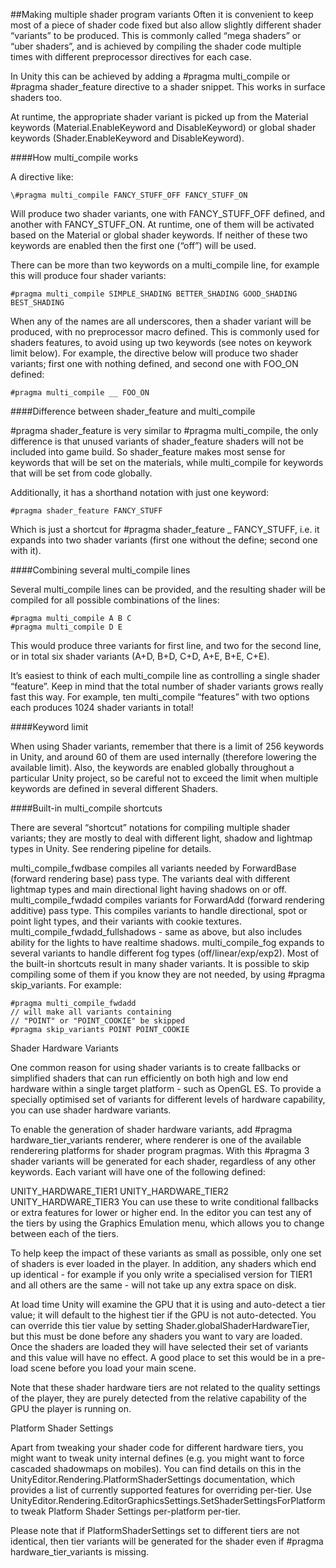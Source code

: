 ##Making multiple shader program variants
Often it is convenient to keep most of a piece of shader code fixed but also allow slightly different shader “variants” to be produced. This is commonly called “mega shaders” or “uber shaders”, and is achieved by compiling the shader code multiple times with different preprocessor directives for each case.

In Unity this can be achieved by adding a #pragma multi_compile or #pragma shader_feature directive to a shader snippet. This works in surface shaders too.

At runtime, the appropriate shader variant is picked up from the Material keywords (Material.EnableKeyword and DisableKeyword) or global shader keywords (Shader.EnableKeyword and DisableKeyword).

####How multi_compile works

A directive like:

    \#pragma multi_compile FANCY_STUFF_OFF FANCY_STUFF_ON
    
Will produce two shader variants, one with FANCY_STUFF_OFF defined, and another with FANCY_STUFF_ON. At runtime, one of them will be activated based on the Material or global shader keywords. If neither of these two keywords are enabled then the first one (“off”) will be used.

There can be more than two keywords on a multi_compile line, for example this will produce four shader variants:

    #pragma multi_compile SIMPLE_SHADING BETTER_SHADING GOOD_SHADING BEST_SHADING
    
When any of the names are all underscores, then a shader variant will be produced, with no preprocessor macro defined. This is commonly used for shaders features, to avoid using up two keywords (see notes on keywork limit below). For example, the directive below will produce two shader variants; first one with nothing defined, and second one with FOO_ON defined:

    #pragma multi_compile __ FOO_ON
    
####Difference between shader_feature and multi_compile

\#pragma shader_feature is very similar to #pragma multi_compile, the only difference is that unused variants of shader_feature shaders will not be included into game build. So shader_feature makes most sense for keywords that will be set on the materials, while multi_compile for keywords that will be set from code globally.

Additionally, it has a shorthand notation with just one keyword:

    #pragma shader_feature FANCY_STUFF
Which is just a shortcut for #pragma shader_feature _ FANCY_STUFF, i.e. it expands into two shader variants (first one without the define; second one with it).

####Combining several multi_compile lines

Several multi_compile lines can be provided, and the resulting shader will be compiled for all possible combinations of the lines:

    #pragma multi_compile A B C
    #pragma multi_compile D E
    
This would produce three variants for first line, and two for the second line, or in total six shader variants (A+D, B+D, C+D, A+E, B+E, C+E).

It’s easiest to think of each multi_compile line as controlling a single shader “feature”. Keep in mind that the total number of shader variants grows really fast this way. For example, ten multi_compile “features” with two options each produces 1024 shader variants in total!

####Keyword limit

When using Shader variants, remember that there is a limit of 256 keywords in Unity, and around 60 of them are used internally (therefore lowering the available limit). Also, the keywords are enabled globally throughout a particular Unity project, so be careful not to exceed the limit when multiple keywords are defined in several different Shaders.

####Built-in multi_compile shortcuts

There are several “shortcut” notations for compiling multiple shader variants; they are mostly to deal with different light, shadow and lightmap types in Unity. See rendering pipeline for details.

multi_compile_fwdbase compiles all variants needed by ForwardBase (forward rendering base) pass type. The variants deal with different lightmap types and main directional light having shadows on or off.
multi_compile_fwdadd compiles variants for ForwardAdd (forward rendering additive) pass type. This compiles variants to handle directional, spot or point light types, and their variants with cookie textures.
multi_compile_fwdadd_fullshadows - same as above, but also includes ability for the lights to have realtime shadows.
multi_compile_fog expands to several variants to handle different fog types (off/linear/exp/exp2).
Most of the built-in shortcuts result in many shader variants. It is possible to skip compiling some of them if you know they are not needed, by using #pragma skip_variants. For example:

    #pragma multi_compile_fwdadd
    // will make all variants containing
    // "POINT" or "POINT_COOKIE" be skipped
    #pragma skip_variants POINT POINT_COOKIE
Shader Hardware Variants

One common reason for using shader variants is to create fallbacks or simplified shaders that can run efficiently on both high and low end hardware within a single target platform - such as OpenGL ES. To provide a specially optimised set of variants for different levels of hardware capability, you can use shader hardware variants.

To enable the generation of shader hardware variants, add #pragma hardware_tier_variants renderer, where renderer is one of the available renderering platforms for shader program pragmas. With this #pragma 3 shader variants will be generated for each shader, regardless of any other keywords. Each variant will have one of the following defined:

UNITY_HARDWARE_TIER1
UNITY_HARDWARE_TIER2
UNITY_HARDWARE_TIER3
You can use these to write conditional fallbacks or extra features for lower or higher end. In the editor you can test any of the tiers by using the Graphics Emulation menu, which allows you to change between each of the tiers.

To help keep the impact of these variants as small as possible, only one set of shaders is ever loaded in the player. In addition, any shaders which end up identical - for example if you only write a specialised version for TIER1 and all others are the same - will not take up any extra space on disk.

At load time Unity will examine the GPU that it is using and auto-detect a tier value; it will default to the highest tier if the GPU is not auto-detected. You can override this tier value by setting Shader.globalShaderHardwareTier, but this must be done before any shaders you want to vary are loaded. Once the shaders are loaded they will have selected their set of variants and this value will have no effect. A good place to set this would be in a pre-load scene before you load your main scene.

Note that these shader hardware tiers are not related to the quality settings of the player, they are purely detected from the relative capability of the GPU the player is running on.

Platform Shader Settings

Apart from tweaking your shader code for different hardware tiers, you might want to tweak unity internal defines (e.g. you might want to force cascaded shadowmaps on mobiles). You can find details on this in the UnityEditor.Rendering.PlatformShaderSettings documentation, which provides a list of currently supported features for overriding per-tier. Use UnityEditor.Rendering.EditorGraphicsSettings.SetShaderSettingsForPlatform to tweak Platform Shader Settings per-platform per-tier.

Please note that if PlatformShaderSettings set to different tiers are not identical, then tier variants will be generated for the shader even if #pragma hardware_tier_variants is missing.